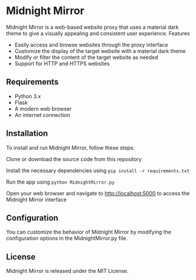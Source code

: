 # Midnight Mirror

Midnight Mirror is a web-based website proxy that uses a material dark theme to give a visually appealing and consistent user experience.
Features

* Easily access and browse websites through the proxy interface
* Customize the display of the target website with a material dark theme
* Modify or filter the content of the target website as needed
* Support for HTTP and HTTPS websites

## Requirements

* Python 3.x
* Flask
* A modern web browser
* An internet connection

## Installation

To install and run Midnight Mirror, follow these steps:

Clone or download the source code from this repository

Install the necessary dependencies using `pip install -r requirements.txt`

Run the app using `python MidnightMirror.py`

Open your web browser and navigate to [http://localhost:5000](http://localhost:5000) to access the Midnight Mirror interface

## Configuration

You can customize the behavior of Midnight Mirror by modifying the configuration options in the MidnightMirror.py file.
## License

Midnight Mirror is released under the MIT License.
